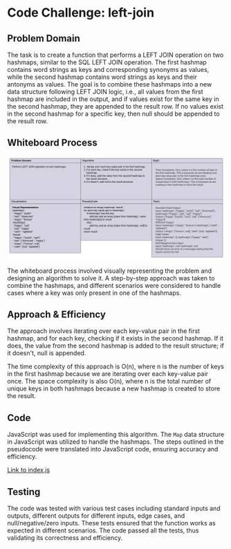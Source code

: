 # Code Challenge: left-join

## Problem Domain
The task is to create a function that performs a LEFT JOIN operation on two hashmaps, similar to the SQL LEFT JOIN operation. The first hashmap contains word strings as keys and corresponding synonyms as values, while the second hashmap contains word strings as keys and their antonyms as values. The goal is to combine these hashmaps into a new data structure following LEFT JOIN logic, i.e., all values from the first hashmap are included in the output, and if values exist for the same key in the second hashmap, they are appended to the result row. If no values exist in the second hashmap for a specific key, then null should be appended to the result row.

## Whiteboard Process

![Left Join Whiteboard](./leftjoin.jpeg)

The whiteboard process involved visually representing the problem and designing an algorithm to solve it. A step-by-step approach was taken to combine the hashmaps, and different scenarios were considered to handle cases where a key was only present in one of the hashmaps.

## Approach & Efficiency

The approach involves iterating over each key-value pair in the first hashmap, and for each key, checking if it exists in the second hashmap. If it does, the value from the second hashmap is added to the result structure; if it doesn't, null is appended.

The time complexity of this approach is O(n), where n is the number of keys in the first hashmap because we are iterating over each key-value pair once. The space complexity is also O(n), where n is the total number of unique keys in both hashmaps because a new hashmap is created to store the result.

## Code

JavaScript was used for implementing this algorithm. The `Map` data structure in JavaScript was utilized to handle the hashmaps. The steps outlined in the pseudocode were translated into JavaScript code, ensuring accuracy and efficiency.

[Link to index.js](./index.js)

## Testing

The code was tested with various test cases including standard inputs and outputs, different outputs for different inputs, edge cases, and null/negative/zero inputs. These tests ensured that the function works as expected in different scenarios. The code passed all the tests, thus validating its correctness and efficiency.
